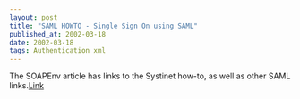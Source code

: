 ```yaml
---
layout: post
title: "SAML HOWTO - Single Sign On using SAML"
published_at: 2002-03-18
date: 2002-03-18
tags: Authentication xml
---
```


The SOAPEnv article has links to the Systinet how-to, as well as other SAML links.[Link](http://soapenv.org/article.pl?sid=02/03/08/1121241)  